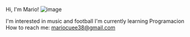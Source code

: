 Hi, I'm Mario!
![image](https://user-images.githubusercontent.com/92816047/137965880-83fd58ea-bafb-4bba-b7ed-9ec67b6177f9.png)


I'm interested in music and football
I'm currently learning Programacion
How to reach me: mariocuee38@gmail.com
